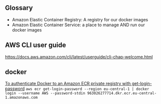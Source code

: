 ## Glossary
- Amazon Elastic Container Registry: A registry for our docker images
- Amazon Elastic Container Service: a place to manage AND run our docker images 

## AWS CLI user guide
https://docs.aws.amazon.com/cli/latest/userguide/cli-chap-welcome.html

## docker
[To authenticate Docker to an Amazon ECR private registry with get-login-password](https://docs.aws.amazon.com/AmazonECR/latest/userguide/registry_auth.html)
`aws ecr get-login-password --region eu-central-1 | docker login --username AWS --password-stdin 963026277714.dkr.ecr.eu-central-1.amazonaws.com`
